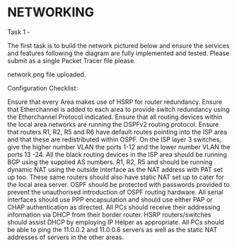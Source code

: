 # NETWORKING

Task 1 -

The first task is to build the network pictured below and ensure the services and features following the diagram are fully implemented and tested.  Please submit as a single Packet Tracer file please.

network.png file uploaded.

Configuration Checklist:

Ensure that every Area makes use of HSRP for router redundancy.
Ensure that Etherchannel is added to each area to provide switch redundancy using the Etherchannel Protocol indicated.
Ensure that all routing devices within the local area networks are running the OSPFv2 routing protocol.
Ensure that routers R1, R2, R5 and R6 have default routes pointing into the ISP area and that these are redistributed within OSPF.
On the ISP layer 3 switches, give the higher number VLAN the ports 1-12 and the lower number VLAN the ports 13 -24.
All the black routing devices in the ISP area should be running BGP using the supplied AS numbers.
R1, R2, R5 and should be running dynamic NAT using the outside interface as the NAT address with PAT set up too.
These same routers should also have static NAT set up to cater for the local area server.
OSPF should be protected with passwords provided to prevent the unauthorised introduction of OSPF routing hardware.
All serial interfaces should use PPP encapsulation and should use either PAP or CHAP authentication as directed.
All PCs should receive their addressing information via DHCP from their border router.
HSRP routers/switches should assist DHCP by employing IP Helper as appropriate. 
All PCs should be able to ping the 11.0.0.2 and 11.0.0.6 servers as well as the static NAT addresses of servers in the other areas.
